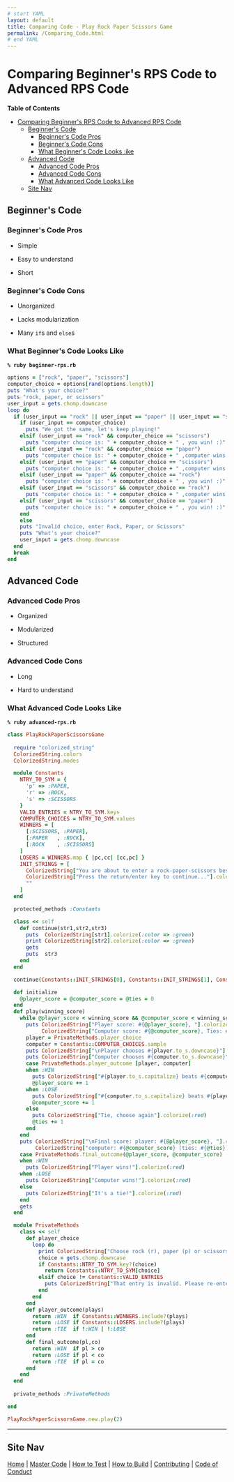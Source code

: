 ```yaml
---
# start YAML
layout: default
title: Comparing Code - Play Rock Paper Scissors Game
permalink: /Comparing_Code.html
# end YAML
---
```


[//]: # (start markdown)

# Comparing Beginner's RPS Code to Advanced RPS Code

**Table of Contents**

- [Comparing Beginner's RPS Code to Advanced RPS Code](#comparing-beginners-rps-code-to-advanced-rps-code)
  - [Beginner's Code](#beginners-code)
    - [Beginner's Code Pros](#beginners-code-pros)
    - [Beginner's Code Cons](#beginners-code-cons)
    - [What Beginner's Code Looks :ike](#what-beginners-code-looks-ike)
  - [Advanced Code](#advanced-code)
    - [Advanced Code Pros](#advanced-code-pros)
    - [Advanced Code Cons](#advanced-code-cons)
    - [What Advanced Code Looks Like](#what-advanced-code-looks-like)
  - [Site Nav](#site-nav)

## Beginner's Code

### Beginner's Code Pros

+ Simple
- Easy to understand
* Short

### Beginner's Code Cons

+ Unorganized
- Lacks modularization
* Many `if`s and `else`s

### What Beginner's Code Looks Like

__`% ruby beginner-rps.rb`__

[//]: # (end markdown)

[//]: # (start ruby)
```ruby
options = ["rock", "paper", "scissors"]
computer_choice = options[rand(options.length)] 
puts "What's your choice?"
puts "rock, paper, or scissors"
user_input = gets.chomp.downcase 
loop do 
  if (user_input == "rock" || user_input == "paper" || user_input == "scissors")
    if (user_input == computer_choice)
      puts "We got the same, let's keep playing!"
    elsif (user_input == "rock" && computer_choice == "scissors")
      puts "computer choice is: " + computer_choice + " , you win! :)"
    elsif (user_input == "rock" && computer_choice == "paper")
      puts "computer choice is: " + computer_choice + " ,computer wins :("
    elsif (user_input == "paper" && computer_choice == "scissors")
      puts "computer choice is: " + computer_choice + " ,computer wins :("
    elsif (user_input == "paper" && computer_choice == "rock")
      puts "computer choice is: " + computer_choice + " , you win! :)"
    elsif (user_input == "scissors" && computer_choice == "rock")
      puts "computer choice is: " + computer_choice + " ,computer wins :("
    elsif (user_input == "scissors" && computer_choice == "paper")
      puts "computer choice is: " + computer_choice + " , you win! :)"
    end
    else 
    puts "Invalid choice, enter Rock, Paper, or Scissors"
    puts "What's your choice?"
    user_input = gets.chomp.downcase
  end
  break
end
```
[//]: # (end ruby)

[//]: # (start markdown)

## Advanced Code

### Advanced Code Pros

+ Organized
- Modularized
* Structured

### Advanced Code Cons

+ Long
- Hard to understand

### What Advanced Code Looks Like

__`% ruby advanced-rps.rb`__

[//]: # (end markdown)

[//]: # (start ruby)
```ruby
class PlayRockPaperScissorsGame
  
  require "colorized_string"
  ColorizedString.colors 
  ColorizedString.modes  

  module Constants 
    NTRY_TO_SYM = { 
      'p' => :PAPER, 
      'r' => :ROCK, 
      's' => :SCISSORS 
    } 
    VALID_ENTRIES = NTRY_TO_SYM.keys 
    COMPUTER_CHOICES = NTRY_TO_SYM.values 
    WINNERS = [ 
      [:SCISSORS, :PAPER], 
      [:PAPER   , :ROCK], 
      [:ROCK    , :SCISSORS]
    ] 
    LOSERS = WINNERS.map { |pc,cc| [cc,pc] } 
    INIT_STRINGS = [
      ColorizedString["You are about to enter a rock-paper-scissors best of 3 match."].colorize(:green), 
      ColorizedString["Press the return/enter key to continue..."].colorize(:green), 
      ""
    ]
  end

  protected_methods :Constants

  class << self 
    def continue(str1,str2,str3)
      puts  ColorizedString[str1].colorize(:color => :green) 
      print ColorizedString[str2].colorize(:color => :green)
      gets
      puts  str3
    end 
  end 

  continue(Constants::INIT_STRINGS[0], Constants::INIT_STRINGS[1], Constants::INIT_STRINGS[2])

  def initialize
    @player_score = @computer_score = @ties = 0 
  end 
  def play(winning_score) 
    while @player_score < winning_score && @computer_score < winning_score 
      puts ColorizedString["Player score: #{@player_score}, "].colorize(:blue) + 
           ColorizedString["Computer score: #{@computer_score}, Ties: #{@ties}"].colorize(:blue) 
      player = PrivateMethods.player_choice 
      computer = Constants::COMPUTER_CHOICES.sample 
      puts ColorizedString["\nPlayer chooses #{player.to_s.downcase}"].colorize(:blue) 
      puts ColorizedString["Computer chooses #{computer.to_s.downcase}"].colorize(:blue)
      case PrivateMethods.player_outcome [player, computer]
      when :WIN
        puts ColorizedString["#{player.to_s.capitalize} beats #{computer.to_s.downcase}, player wins the round"].colorize(:red) 
        @player_score += 1
      when :LOSE
        puts ColorizedString["#{computer.to_s.capitalize} beats #{player.to_s.downcase}, computer wins the round"].colorize(:red)
        @computer_score += 1 
      else
        puts ColorizedString["Tie, choose again"].colorize(:red) 
        @ties += 1
      end
    end
    puts ColorizedString["\nFinal score: player: #{@player_score}, "].colorize(:blue) +
         ColorizedString["computer: #{@computer_score} (ties: #{@ties})"].colorize(:blue)
    case PrivateMethods.final_outcome(@player_score, @computer_score)
    when :WIN 
      puts ColorizedString["Player wins!"].colorize(:red) 
    when :LOSE
      puts ColorizedString["Computer wins!"].colorize(:red)
    else 
      puts ColorizedString["It's a tie!"].colorize(:red) 
    end 
    gets
  end 

  module PrivateMethods 
    class << self 
      def player_choice
        loop do 
          print ColorizedString["Choose rock (r), paper (p) or scissors (s): "].colorize(:green)
          choice = gets.chomp.downcase 
          if Constants::NTRY_TO_SYM.key?(choice)
            return Constants::NTRY_TO_SYM[choice] 
          elsif choice != Constants::VALID_ENTRIES
            puts ColorizedString["That entry is invalid. Please re-enter."].colorize(:red)
          end
        end 
      end 
      def player_outcome(plays)
        return :WIN  if Constants::WINNERS.include?(plays) 
        return :LOSE if Constants::LOSERS.include?(plays)
        return :TIE  if !:WIN | !:LOSE
      end 
      def final_outcome(pl,co)
        return :WIN  if pl > co 
        return :LOSE if pl < co
        return :TIE  if pl = co 
      end 
    end
  end
  
  private_methods :PrivateMethods 

end 

PlayRockPaperScissorsGame.new.play(2) 
```
[//]: # (end ruby)

[//]: # (start markdown)

------------

## Site Nav

[Home](./) | [Master Code](Code) | [How to Test](Testing) | [How to Build](How_to_Build) | [Contributing](CONTRIBUTING) | [Code of Conduct](CODE_OF_CONDUCT)

[//]: # (end markdown)
